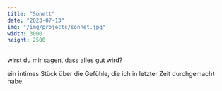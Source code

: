 ```yaml
---
title: "Sonett"
date: "2023-07-13"
img: "/img/projects/sonnet.jpg"
width: 3000
height: 2500
---
```


wirst du mir sagen, dass alles gut wird?

ein intimes Stück über die Gefühle, die ich in letzter Zeit durchgemacht habe.
